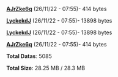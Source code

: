 [**AJrZke6q**](/data/AJrZke6q.txt) (26/11/22 - 07:55)- 414 bytes

[**LyckekdJ**](/data/LyckekdJ.txt) (26/11/22 - 07:55)- 13898 bytes

[**LyckekdJ**](/data/LyckekdJ.txt) (26/11/22 - 07:55)- 13898 bytes

[**AJrZke6q**](/data/AJrZke6q.txt) (26/11/22 - 07:55)- 414 bytes

**Total Datas**: 5085

**Total Size**: 28.25 MB / 28.3 MB